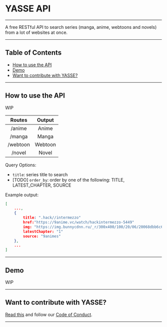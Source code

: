 # YASSE API <!-- omit in toc -->

---

A free RESTful API to search series (manga, anime, webtoons and novels) from a lot of websites at once.

---

## Table of Contents <!-- omit in toc -->

- [How to use the API](#how-to-use-the-api)
- [Demo](#demo)
- [Want to contribute with YASSE?](#want-to-contribute-with-yasse)

---

## How to use the API

WIP

| Routes   | Output   |
|:--------:|:--------:|
| /anime   | Anime    |
| /manga   | Manga    |
| /webtoon | Webtoon  |
| /novel   | Novel    |

Query Options:

- `title`: series title to search
- \[TODO\] `order_by`: order by one of the following: TITLE, LATEST_CHAPTER, SOURCE

Example output:

```json
[
    ...,
    {
        title: ".hack//intermezzo"
        href:"https://9anime.vc/watch/hackintermezzo-5449"
        img: "https://img.bunnycdnn.ru/_r/300x400/100/20/06/20068dbb6c6a731c9fb34185…"
        latestChapter: "1"
        source: "9animes"
    },
    ...
]
```

---

## Demo

WIP

---

## Want to contribute with YASSE?

[Read this](./CONTRIBUTING.md) and follow our [Code of Conduct](./CODE_OF_CONDUCT.md).

---
